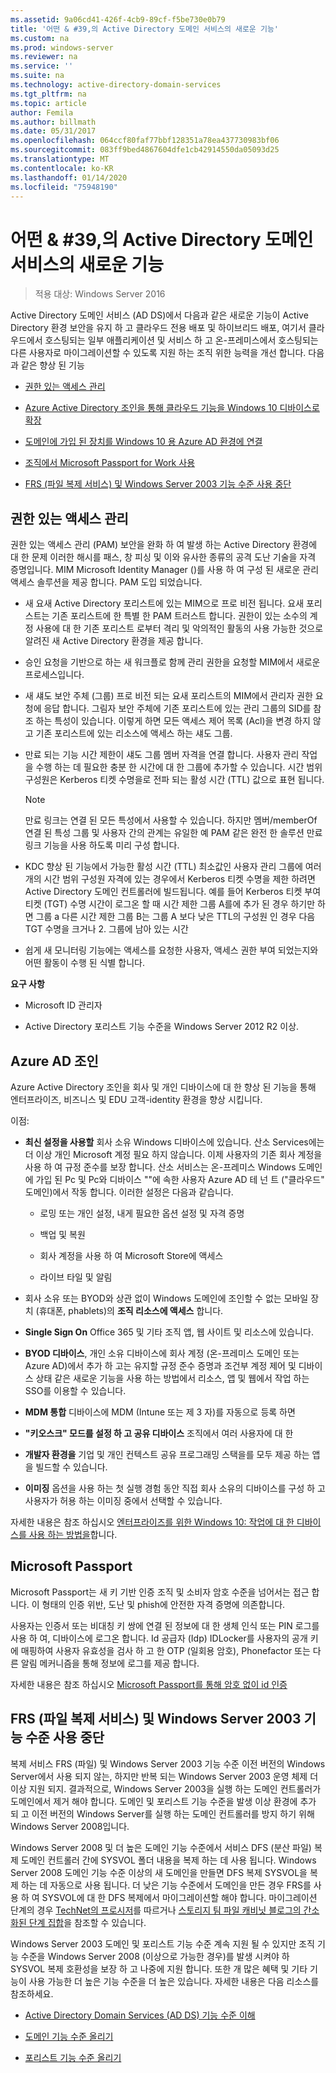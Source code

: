 ```yaml
---
ms.assetid: 9a06cd41-426f-4cb9-89cf-f5be730e0b79
title: '어떤 & #39,의 Active Directory 도메인 서비스의 새로운 기능'
ms.custom: na
ms.prod: windows-server
ms.reviewer: na
ms.service: ''
ms.suite: na
ms.technology: active-directory-domain-services
ms.tgt_pltfrm: na
ms.topic: article
author: Femila
ms.author: billmath
ms.date: 05/31/2017
ms.openlocfilehash: 064ccf80faf77bbf128351a78ea437730983bf06
ms.sourcegitcommit: 083ff9bed4867604dfe1cb42914550da05093d25
ms.translationtype: MT
ms.contentlocale: ko-KR
ms.lasthandoff: 01/14/2020
ms.locfileid: "75948190"
---
```

# <a name="what39s-new-in-active-directory-domain-services"></a>어떤 & #39,의 Active Directory 도메인 서비스의 새로운 기능 

>적용 대상: Windows Server 2016

Active Directory 도메인 서비스 (AD DS)에서 다음과 같은 새로운 기능이 Active Directory 환경 보안을 유지 하 고 클라우드 전용 배포 및 하이브리드 배포, 여기서 클라우드에서 호스팅되는 일부 애플리케이션 및 서비스 하 고 온-프레미스에서 호스팅되는 다른 사용자로 마이그레이션할 수 있도록 지원 하는 조직 위한 능력을 개선 합니다. 다음과 같은 향상 된 기능  
  
-   [권한 있는 액세스 관리](https://technet.microsoft.com/library/mt150258.aspx   
)  
  
- [Azure Active Directory 조인을 통해 클라우드 기능을 Windows 10 디바이스로 확장](https://azure.microsoft.com/documentation/articles/active-directory-azureadjoin-overview/)   
  
- [도메인에 가입 된 장치를 Windows 10 용 Azure AD 환경에 연결](https://azure.microsoft.com/documentation/articles/active-directory-azureadjoin-devices-group-policy/)   
  
- [조직에서 Microsoft Passport for Work 사용](https://azure.microsoft.com/documentation/articles/active-directory-azureadjoin-passport-deployment/)    
  
-  [FRS (파일 복제 서비스) 및 Windows Server 2003 기능 수준 사용 중단](ad-ds/active-directory-functional-levels.md)  
  
  
## <a name="BKMK_PAM"></a>권한 있는 액세스 관리  
권한 있는 액세스 관리 (PAM) 보안을 완화 하 여 발생 하는 Active Directory 환경에 대 한 문제 이러한 해시를 패스, 창 피싱 및 이와 유사한 종류의 공격 도난 기술을 자격 증명입니다. MIM Microsoft Identity Manager ()를 사용 하 여 구성 된 새로운 관리 액세스 솔루션을 제공 합니다. PAM 도입 되었습니다.  
  
-   새 요새 Active Directory 포리스트에 있는 MIM으로 프로 비전 됩니다. 요새 포리스트는 기존 포리스트에 한 특별 한 PAM 트러스트 합니다. 권한이 있는 소수의 계정 사용에 대 한 기존 포리스트 로부터 격리 및 악의적인 활동의 사용 가능한 것으로 알려진 새 Active Directory 환경을 제공 합니다.  
  
-   승인 요청을 기반으로 하는 새 워크플로 함께 관리 권한을 요청할 MIM에서 새로운 프로세스입니다.  
  
-   새 섀도 보안 주체 (그룹) 프로 비전 되는 요새 포리스트의 MIM에서 관리자 권한 요청에 응답 합니다. 그림자 보안 주체에 기존 포리스트에 있는 관리 그룹의 SID를 참조 하는 특성이 있습니다. 이렇게 하면 모든 액세스 제어 목록 (Acl)을 변경 하지 않고 기존 포리스트에 있는 리소스에 액세스 하는 섀도 그룹.  
  
-   만료 되는 기능 시간 제한이 섀도 그룹 멤버 자격을 연결 합니다. 사용자 관리 작업을 수행 하는 데 필요한 충분 한 시간에 대 한 그룹에 추가할 수 있습니다. 시간 범위 구성원은 Kerberos 티켓 수명을로 전파 되는 활성 시간 (TTL) 값으로 표현 됩니다.  
  
    > [!NOTE]  
    > 만료 링크는 연결 된 모든 특성에서 사용할 수 있습니다. 하지만 멤버/memberOf 연결 된 특성 그룹 및 사용자 간의 관계는 유일한 예 PAM 같은 완전 한 솔루션 만료 링크 기능을 사용 하도록 미리 구성 합니다.  
  
-   KDC 향상 된 기능에서 가능한 활성 시간 (TTL) 최소값인 사용자 관리 그룹에 여러 개의 시간 범위 구성원 자격에 있는 경우에서 Kerberos 티켓 수명을 제한 하려면 Active Directory 도메인 컨트롤러에 빌드됩니다. 예를 들어 Kerberos 티켓 부여 티켓 (TGT) 수명 시간이 로그온 할 때 시간 제한 그룹 A를에 추가 된 경우 하기만 하면 그룹 a 다른 시간 제한 그룹 B는 그룹 A 보다 낮은 TTL의 구성원 인 경우 다음 TGT 수명을 크거나 2. 그룹에 남아 있는 시간  
  
-   쉽게 새 모니터링 기능에는 액세스를 요청한 사용자, 액세스 권한 부여 되었는지와 어떤 활동이 수행 된 식별 합니다.  
  
**요구 사항**  
  
-   Microsoft ID 관리자  
  
-   Active Directory 포리스트 기능 수준을 Windows Server 2012 R2 이상.  
  
## <a name="BKMK_AzureADJoin"></a>Azure AD 조인  
Azure Active Directory 조인을 회사 및 개인 디바이스에 대 한 향상 된 기능을 통해 엔터프라이즈, 비즈니스 및 EDU 고객-identity 환경을 향상 시킵니다.  
  
이점:  
  
-   **최신 설정을 사용할** 회사 소유 Windows 디바이스에 있습니다. 산소 Services에는 더 이상 개인 Microsoft 계정 필요 하지 않습니다. 이제 사용자의 기존 회사 계정을 사용 하 여 규정 준수를 보장 합니다. 산소 서비스는 온-프레미스 Windows 도메인에 가입 된 Pc 및 Pc와 디바이스 ""에 속한 사용자 Azure AD 테 넌 트 ("클라우드" 도메인)에서 작동 합니다. 이러한 설정은 다음과 같습니다.  
  
    -   로밍 또는 개인 설정, 내게 필요한 옵션 설정 및 자격 증명  
  
    -   백업 및 복원  
  
    -   회사 계정을 사용 하 여 Microsoft Store에 액세스  
  
    -   라이브 타일 및 알림  
  
-   회사 소유 또는 BYOD와 상관 없이 Windows 도메인에 조인할 수 없는 모바일 장치 (휴대폰, phablets)의 **조직 리소스에 액세스** 합니다.  
  
-   **Single Sign On** Office 365 및 기타 조직 앱, 웹 사이트 및 리소스에 있습니다.  
  
-   **BYOD 디바이스**, 개인 소유 디바이스에 회사 계정 (온-프레미스 도메인 또는 Azure AD)에서 추가 하 고는 유지할 규정 준수 증명과 조건부 계정 제어 및 디바이스 상태 같은 새로운 기능을 사용 하는 방법에서 리소스, 앱 및 웹에서 작업 하는 SSO를 이용할 수 있습니다.  
  
-   **MDM 통합** 디바이스에 MDM (Intune 또는 제 3 자)를 자동으로 등록 하면  
  
-   **"키오스크" 모드를 설정 하 고 공유 디바이스** 조직에서 여러 사용자에 대 한  
  
-   **개발자 환경을** 기업 및 개인 컨텍스트 공유 프로그래밍 스택을를 모두 제공 하는 앱을 빌드할 수 있습니다.  
  
-   **이미징** 옵션을 사용 하는 첫 실행 경험 동안 직접 회사 소유의 디바이스를 구성 하 고 사용자가 허용 하는 이미징 중에서 선택할 수 있습니다.  
  
자세한 내용은 참조 하십시오 [엔터프라이즈를 위한 Windows 10: 작업에 대 한 디바이스를 사용 하는 방법을](https://azure.microsoft.com/documentation/articles/active-directory-azureadjoin-windows10-devices-overview/?rnd=1)합니다.  
  
## <a name="BKMK_IDLocker"></a>Microsoft Passport  
Microsoft Passport는 새 키 기반 인증 조직 및 소비자 암호 수준을 넘어서는 접근 합니다. 이 형태의 인증 위반, 도난 및 phish에 안전한 자격 증명에 의존합니다.  
  
사용자는 인증서 또는 비대칭 키 쌍에 연결 된 정보에 대 한 생체 인식 또는 PIN 로그를 사용 하 여, 디바이스에 로그온 합니다. Id 공급자 (Idp) IDLocker를 사용자의 공개 키에 매핑하여 사용자 유효성을 검사 하 고 한 OTP (일회용 암호), Phonefactor 또는 다른 알림 메커니즘을 통해 정보에 로그를 제공 합니다.  
  
자세한 내용은 참조 하십시오 [Microsoft Passport를 통해 암호 없이 id 인증](https://azure.microsoft.com/documentation/articles/active-directory-azureadjoin-passport/)  
  
## <a name="BKMK_FRSDeprecation"></a>FRS (파일 복제 서비스) 및 Windows Server 2003 기능 수준 사용 중단  
복제 서비스 FRS (파일) 및 Windows Server 2003 기능 수준 이전 버전의 Windows Server에서 사용 되지 않는, 하지만 반복 되는 Windows Server 2003 운영 체제 더 이상 지원 되지. 결과적으로, Windows Server 2003을 실행 하는 도메인 컨트롤러가 도메인에서 제거 해야 합니다. 도메인 및 포리스트 기능 수준을 발생 이상 환경에 추가 되 고 이전 버전의 Windows Server를 실행 하는 도메인 컨트롤러를 방지 하기 위해 Windows Server 2008입니다.  
  
Windows Server 2008 및 더 높은 도메인 기능 수준에서 서비스 DFS (분산 파일) 복제 도메인 컨트롤러 간에 SYSVOL 폴더 내용을 복제 하는 데 사용 됩니다. Windows Server 2008 도메인 기능 수준 이상의 새 도메인을 만들면 DFS 복제 SYSVOL을 복제 하는 데 자동으로 사용 됩니다. 더 낮은 기능 수준에서 도메인을 만든 경우 FRS를 사용 하 여 SYSVOL에 대 한 DFS 복제에서 마이그레이션할 해야 합니다. 마이그레이션 단계의 경우 [TechNet의 프로시저](https://technet.microsoft.com/library/dd640019(v=WS.10).aspx)를 따르거나 [스토리지 팀 파일 캐비닛 블로그의 간소화된 단계 집합](https://blogs.technet.com/b/filecab/archive/2014/06/25/streamlined-migration-of-frs-to-dfsr-sysvol.aspx)을 참조할 수 있습니다.  
  
Windows Server 2003 도메인 및 포리스트 기능 수준 계속 지원 될 수 있지만 조직 기능 수준을 Windows Server 2008 (이상으로 가능한 경우)를 발생 시켜야 하 SYSVOL 복제 호환성을 보장 하 고 나중에 지원 합니다. 또한 개 많은 혜택 및 기타 기능이 사용 가능한 더 높은 기능 수준을 더 높은 있습니다. 자세한 내용은 다음 리소스를 참조하세요.  
  
-   [Active Directory Domain Services (AD DS) 기능 수준 이해](ad-ds/active-directory-functional-levels.md)  
  
-   [도메인 기능 수준 올리기](https://technet.microsoft.com/library/cc753104.aspx)  
  
-   [포리스트 기능 수준 올리기](https://technet.microsoft.com/library/cc730985.aspx)  
  
